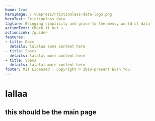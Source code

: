 ```yaml
---
home: true
heroImage: /.vuepress/Frictionless-data-logo.png
heroText: Frictionless data
tagline: Bringing simplicity and grace to the messy world of data
actionText: Check it out →
actionLink: /guide/
features:
- title: Docs
  details: lalalaa some content here
- title: Specs
  details: lalalal more content here
- title: Specs
  details: lalalal more content here
footer: MIT Licensed | Copyright © 2018-present Evan You
---
```


# lallaa

## this should be the main page